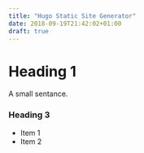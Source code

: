 ```yaml
---
title: "Hugo Static Site Generator"
date: 2018-09-19T21:42:02+01:00
draft: true
---
```


# Heading 1

A small sentance.

### Heading 3

* Item 1
* Item 2

